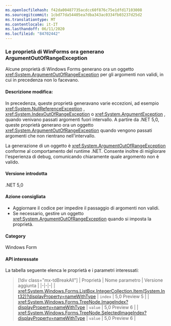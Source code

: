 ```yaml
---
ms.openlocfilehash: f42da00487735acdcc60f876c75e1dfd17103008
ms.sourcegitcommit: 1cbd77da54405ea7dba343ac0334fb03237d25d2
ms.translationtype: MT
ms.contentlocale: it-IT
ms.lasthandoff: 06/11/2020
ms.locfileid: "84702442"
---
```

### <a name="winforms-properties-now-throw-argumentoutofrangeexception"></a>Le proprietà di WinForms ora generano ArgumentOutOfRangeException

Alcune proprietà di Windows Forms generano ora un oggetto <xref:System.ArgumentOutOfRangeException> per gli argomenti non validi, in cui in precedenza non lo facevano.

#### <a name="change-description"></a>Descrizione modifica:

In precedenza, queste proprietà generavano varie eccezioni, ad esempio <xref:System.NullReferenceException> , <xref:System.IndexOutOfRangeException> o <xref:System.ArgumentException> , quando venivano passati argomenti fuori intervallo. A partire da .NET 5,0, queste proprietà generano ora un oggetto <xref:System.ArgumentOutOfRangeException> quando vengono passati argomenti che non rientrano nell'intervallo.

La generazione di un oggetto è <xref:System.ArgumentOutOfRangeException> conforme al comportamento del runtime .NET. Consente inoltre di migliorare l'esperienza di debug, comunicando chiaramente quale argomento non è valido.

#### <a name="version-introduced"></a>Versione introdotta

.NET 5,0

#### <a name="recommended-action"></a>Azione consigliata

- Aggiornare il codice per impedire il passaggio di argomenti non validi.
- Se necessario, gestire un oggetto <xref:System.ArgumentOutOfRangeException> quando si imposta la proprietà.

#### <a name="category"></a>Category

Windows Form

#### <a name="affected-apis"></a>API interessate

La tabella seguente elenca le proprietà e i parametri interessati:

> [!div class="mx-tdBreakAll"]
> | Proprietà | Nome parametro | Versione aggiunta |
> |-|-|-|
> | <xref:System.Windows.Forms.ListBox.IntegerCollection.Item(System.Int32)?displayProperty=nameWithType> | `index` | 5,0 Preview 5 |
> | <xref:System.Windows.Forms.TreeNode.ImageIndex?displayProperty=nameWithType> | `value` | 5,0 Preview 6 |
> | <xref:System.Windows.Forms.TreeNode.SelectedImageIndex?displayProperty=nameWithType> | `value` | 5,0 Preview 6 |

<!-- 

#### Affected APIs

- `P:System.Windows.Forms.ListBox.IntegerCollection.Item(System.Int32)`
- `P:System.Windows.Forms.TreeNode.ImageIndex`
- `P:System.Windows.Forms.TreeNode.SelectedImageIndex`

-->
